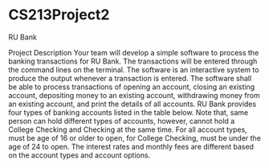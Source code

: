 # CS213Project2
RU Bank

Project Description
Your team will develop a simple software to process the banking transactions for RU Bank. The transactions will be
entered through the command lines on the terminal. The software is an interactive system to produce the output
whenever a transaction is entered. The software shall be able to process transactions of opening an account, closing
an existing account, depositing money to an existing account, withdrawing money from an existing account, and print
the details of all accounts. RU Bank provides four types of banking accounts listed in the table below. Note that, same
person can hold different types of accounts, however, cannot hold a College Checking and Checking at the same time.
For all account types, must be age of 16 or older to open, for College Checking, must be under the age of 24 to open.
The interest rates and monthly fees are different based on the account types and account options.
